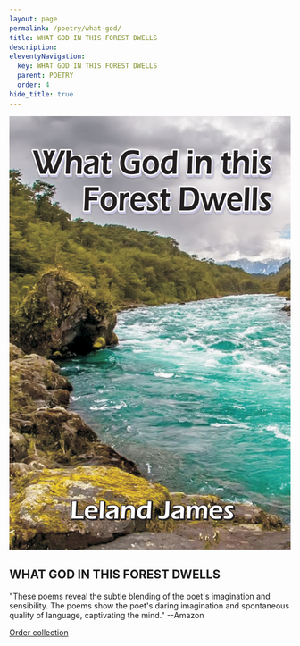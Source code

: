 ```yaml
---
layout: page
permalink: /poetry/what-god/
title: WHAT GOD IN THIS FOREST DWELLS
description: 
eleventyNavigation:
  key: WHAT GOD IN THIS FOREST DWELLS
  parent: POETRY
  order: 4
hide_title: true
---
```


<div class="container">
  <div class="image-container">
    <img src="/assets/img/what-god.jpg" alt="What God in this... cover">
  </div>
  <div class="text-container">
    <h2>WHAT GOD IN THIS FOREST DWELLS</h2>
    <p>"These poems reveal the subtle blending of the poet's imagination and sensibility. The poems show the poet's daring imagination and spontaneous quality of language, captivating the mind." --Amazon</p>
    <p><a href="https://www.cyberwit.net/publications/1366">Order collection</a></p>
  </div>
</div>
